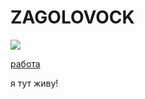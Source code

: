 # ZAGOLOVOCK

![](https://wallpapercave.com/wp/yG1TpvE.jpg)

[работа](https://docs.google.com/forms/d/e/1FAIpQLSc7D83q_nkvhGiTVHQ_gOb5gcf2BpOLKgtEMxrueFMUaVpoSw/formResponse)

я тут живу!
